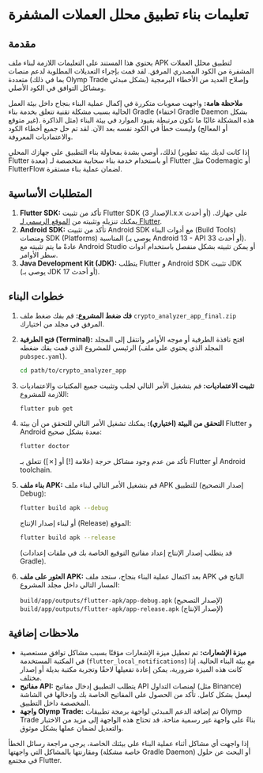 # تعليمات بناء تطبيق محلل العملات المشفرة

## مقدمة

يحتوي هذا المستند على التعليمات اللازمة لبناء ملف APK لتطبيق محلل العملات المشفرة من الكود المصدري المرفق. لقد قمت بإجراء التعديلات المطلوبة لدعم منصات متعددة (بما في ذلك Olymp Trade بشكل مبدئي) وإصلاح العديد من الأخطاء البرمجية ومشاكل التوافق في الكود الأصلي.

**ملاحظة هامة:** واجهت صعوبات متكررة في إكمال عملية البناء بنجاح داخل بيئة العمل الحالية بسبب مشكلة تقنية تتعلق بخدمة بناء Gradle (اختفاء Gradle Daemon بشكل غير متوقع). هذه المشكلة غالبًا ما تكون مرتبطة بقيود الموارد في بيئة البناء (مثل الذاكرة أو المعالج) وليست خطأ في الكود نفسه بعد الآن. لقد تم حل جميع أخطاء الكود والاعتماديات المعروفة.

لذلك، أوصي بشدة بمحاولة بناء التطبيق على جهازك المحلي (إذا كانت لديك بيئة تطوير Flutter معدة) أو باستخدام خدمة بناء سحابية متخصصة لـ Flutter مثل Codemagic أو FlutterFlow لضمان عملية بناء مستقرة.

## المتطلبات الأساسية

1.  **Flutter SDK:** تأكد من تثبيت Flutter SDK (الإصدار 3.x.x أو أحدث) على جهازك. يمكنك تنزيله وتثبيته من [الموقع الرسمي لـ Flutter](https://flutter.dev/docs/get-started/install).
2.  **Android SDK:** تأكد من تثبيت Android SDK مع أدوات البناء (Build Tools) ومنصات SDK (Platforms) المناسبة (يوصى بـ Android 13 - API 33 أو أحدث). عادةً ما يتم تثبيته مع Android Studio أو يمكن تثبيته بشكل منفصل باستخدام أدوات سطر الأوامر.
3.  **Java Development Kit (JDK):** يتطلب Flutter و Android SDK تثبيت JDK (يوصى بـ JDK 17 أو أحدث).

## خطوات البناء

1.  **فك ضغط المشروع:** قم بفك ضغط ملف `crypto_analyzer_app_final.zip` المرفق في مجلد من اختيارك.
2.  **فتح الطرفية (Terminal):** افتح نافذة الطرفية أو موجه الأوامر وانتقل إلى المجلد الرئيسي للمشروع الذي قمت بفك ضغطه (المجلد الذي يحتوي على ملف `pubspec.yaml`).

    ```bash
    cd path/to/crypto_analyzer_app
    ```

3.  **تثبيت الاعتماديات:** قم بتشغيل الأمر التالي لجلب وتثبيت جميع المكتبات والاعتماديات اللازمة للمشروع:

    ```bash
    flutter pub get
    ```

4.  **التحقق من البيئة (اختياري):** يمكنك تشغيل الأمر التالي للتحقق من أن بيئة Flutter و Android معدة بشكل صحيح:

    ```bash
    flutter doctor
    ```
    تأكد من عدم وجود مشاكل حرجة (علامة [!] أو [✗]) تتعلق بـ Flutter أو Android toolchain.

5.  **بناء ملف APK:** قم بتشغيل الأمر التالي لبناء ملف APK للتطبيق (إصدار التصحيح Debug):

    ```bash
    flutter build apk --debug
    ```
    أو لبناء إصدار الإنتاج (Release) الموقع:

    ```bash
    flutter build apk --release
    ```
    (قد يتطلب إصدار الإنتاج إعداد مفاتيح التوقيع الخاصة بك في ملفات إعدادات Gradle).

6.  **العثور على ملف APK:** بعد اكتمال عملية البناء بنجاح، ستجد ملف APK الناتج في المسار التالي داخل مجلد المشروع:

    `build/app/outputs/flutter-apk/app-debug.apk` (لإصدار التصحيح)
    `build/app/outputs/flutter-apk/app-release.apk` (لإصدار الإنتاج)

## ملاحظات إضافية

*   **ميزة الإشعارات:** تم تعطيل ميزة الإشعارات مؤقتًا بسبب مشاكل توافق مستعصية في المكتبة المستخدمة (`flutter_local_notifications`) مع بيئة البناء الحالية. إذا كانت هذه الميزة ضرورية، يمكن إعادة تفعيلها لاحقًا وتجربة مكتبة بديلة أو إصدار مختلف.
*   **مفاتيح API:** يتطلب التطبيق إدخال مفاتيح API لمنصات التداول (مثل Binance) ليعمل بشكل كامل. تأكد من الحصول على المفاتيح الخاصة بك وإدخالها في الشاشة المخصصة داخل التطبيق.
*   **واجهة Olymp Trade:** تم إضافة الدعم المبدئي لواجهة برمجة تطبيقات Olymp Trade بناءً على واجهة غير رسمية متاحة. قد تحتاج هذه الواجهة إلى مزيد من الاختبار والتعديل لضمان عملها بشكل موثوق.

إذا واجهت أي مشاكل أثناء عملية البناء على بيئتك الخاصة، يرجى مراجعة رسائل الخطأ ومقارنتها بالمشاكل التي واجهتها (خاصة مشكلة Gradle Daemon) أو البحث عن حلول في مجتمع Flutter.

